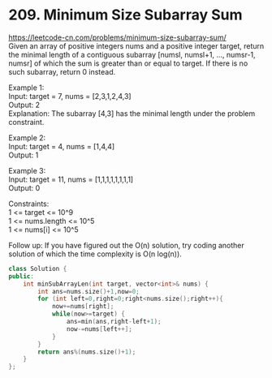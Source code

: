 # 209. Minimum Size Subarray Sum
https://leetcode-cn.com/problems/minimum-size-subarray-sum/  
Given an array of positive integers nums and a positive integer target, return the minimal length of a contiguous subarray [numsl, numsl+1, ..., numsr-1, numsr] of which the sum is greater than or equal to target. If there is no such subarray, return 0 instead.

Example 1:  
Input: target = 7, nums = [2,3,1,2,4,3]  
Output: 2  
Explanation: The subarray [4,3] has the minimal length under the problem constraint.  

Example 2:  
Input: target = 4, nums = [1,4,4]  
Output: 1  

Example 3:  
Input: target = 11, nums = [1,1,1,1,1,1,1,1]  
Output: 0  

Constraints:  
1 <= target <= 10^9  
1 <= nums.length <= 10^5  
1 <= nums[i] <= 10^5  

Follow up: If you have figured out the O(n) solution, try coding another solution of which the time complexity is O(n log(n)).  

``` cpp
class Solution {
public:
    int minSubArrayLen(int target, vector<int>& nums) {
        int ans=nums.size()+1,now=0;
        for (int left=0,right=0;right<nums.size();right++){
            now+=nums[right];
            while(now>=target) {
                ans=min(ans,right-left+1);
                now-=nums[left++];
            }
        }
        return ans%(nums.size()+1);
    }
};
```
